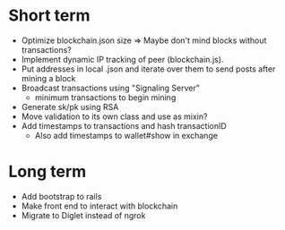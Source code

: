 # Short term

- Optimize blockchain.json size => Maybe don't mind blocks without transactions?
- Implement dynamic IP tracking of peer (blockchain.js).
- Put addresses in local .json and iterate over them to send posts after mining a block
- Broadcast transactions using "Signaling Server"
  - minimum transactions to begin mining
- Generate sk/pk using RSA
- Move validation to its own class and use as mixin?
- Add timestamps to transactions and hash transactionID
  - Also add timestamps to wallet#show in exchange

# Long term
- Add bootstrap to rails
- Make front end to interact with blockchain
- Migrate to Diglet instead of ngrok
